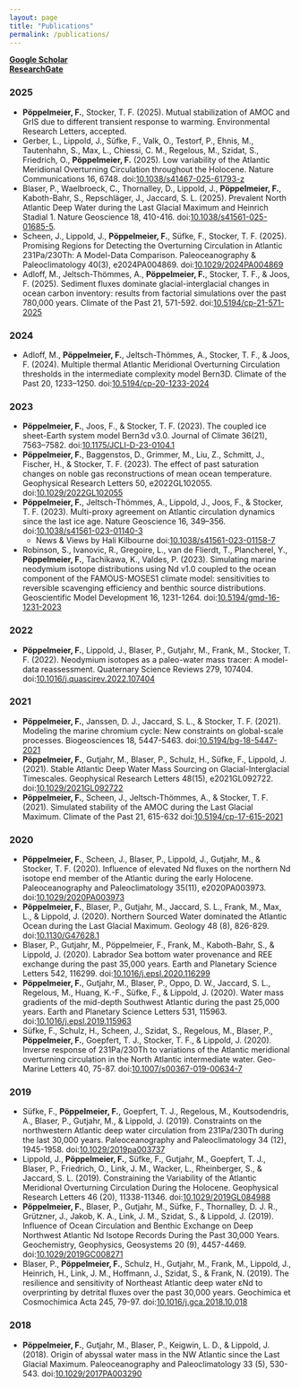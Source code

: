 ```yaml
---
layout: page
title: "Publications"
permalink: /publications/
---
```


[**Google Scholar**](https://scholar.google.com/citations?user=R7XyXbgAAAAJ&hl=en)  
[**ResearchGate**](https://www.researchgate.net/profile/Frerk_Poeppelmeier)

### 2025
- **Pöppelmeier, F.**, Stocker, T. F. (2025). Mutual stabilization of AMOC and GrIS due to different transient response to warming. Environmental Research Letters, accepted.
- Gerber, L., Lippold, J., Süfke, F., Valk, O., Testorf, P., Ehnis, M., Tautenhahn, S., Max, L., Chiessi, C. M., Regelous, M., Szidat, S., Friedrich, O., **Pöppelmeier, F.** (2025). Low variability of the Atlantic Meridional Overturning Circulation throughout the Holocene. Nature Communications 16, 6748. doi:[10.1038/s41467-025-61793-z](https://doi.org/10.1038/s41467-025-61793-z)
- Blaser, P., Waelbroeck, C., Thornalley, D., Lippold, J., **Pöppelmeier, F.**, Kaboth-Bahr, S., Repschläger, J., Jaccard, S. L. (2025). Prevalent North Atlantic Deep Water during the Last Glacial Maximum and Heinrich Stadial 1. Nature Geoscience 18, 410-416. doi:[10.1038/s41561-025-01685-5](https://doi.org/10.1038/s41561-025-01685-5).
- Scheen, J., Lippold, J., **Pöppelmeier, F.**, Süfke, F., Stocker, T. F. (2025). Promising Regions for Detecting the Overturning Circulation in Atlantic 231Pa/230Th: A Model-Data Comparison. Paleoceanography & Paleoclimatology 40(3), e2024PA004869. doi:[10.1029/2024PA004869](https://doi.org/10.1029/2024PA004869)
- Adloff, M., Jeltsch-Thömmes, A., **Pöppelmeier, F.**, Stocker, T. F., & Joos, F. (2025). Sediment fluxes dominate glacial-interglacial changes in ocean carbon inventory: results from factorial simulations over the past 780,000 years. Climate of the Past 21, 571-592. doi:[10.5194/cp-21-571-2025](https://doi.org/10.5194/cp-21-571-2025)

### 2024
- Adloff, M., **Pöppelmeier, F.**, Jeltsch-Thömmes, A., Stocker, T. F., & Joos, F. (2024). Multiple thermal Atlantic Meridional Overturning Circulation thresholds in the intermediate complexity model Bern3D. Climate of the Past 20, 1233–1250. doi:[10.5194/cp-20-1233-2024](https://doi.org/10.5194/cp-20-1233-2024)

### 2023
- **Pöppelmeier, F.**, Joos, F., & Stocker, T. F. (2023). The coupled ice sheet-Earth system model Bern3d v3.0. Journal of Climate 36(21), 7563–7582. doi:[10.1175/JCLI-D-23-0104.1](https://doi.org/10.1175/JCLI-D-23-0104.1)
- **Pöppelmeier, F.**, Baggenstos, D., Grimmer, M., Liu, Z., Schmitt, J., Fischer, H., & Stocker, T. F. (2023). The effect of past saturation changes on noble gas reconstructions of mean ocean temperature. Geophysical Research Letters 50, e2022GL102055. doi:[10.1029/2022GL102055](https://doi.org/10.1029/2022GL102055)
- **Pöppelmeier, F.**, Jeltsch-Thömmes, A., Lippold, J., Joos, F., & Stocker, T. F. (2023). Multi-proxy agreement on Atlantic circulation dynamics since the last ice age. Nature Geoscience 16, 349–356. doi:[10.1038/s41561-023-01140-3](https://doi.org/10.1038/s41561-023-01140-3)
    - News & Views by Hali Kilbourne doi:[10.1038/s41561-023-01158-7](https://doi.org/10.1038/s41561-023-01158-7)
- Robinson, S., Ivanovic, R., Gregoire, L., van de Flierdt, T., Plancherel, Y., **Pöppelmeier, F.**, Tachikawa, K., Valdes, P. (2023). Simulating marine neodymium isotope distributions using Nd v1.0 coupled to the ocean component of the FAMOUS-MOSES1 climate model: sensitivities to reversible scavenging efficiency and benthic source distributions. Geoscientific Model Development 16, 1231-1264. doi:[10.5194/gmd-16-1231-2023](https://doi.org/10.5194/gmd-16-1231-2023)

### 2022
- **Pöppelmeier, F.**, Lippold, J., Blaser, P., Gutjahr, M., Frank, M., Stocker, T. F. (2022). Neodymium isotopes as a paleo-water mass tracer: A model-data reassessment. Quaternary Science Reviews 279, 107404. doi:[10.1016/j.quascirev.2022.107404](https://doi.org/10.1016/j.quascirev.2022.107404)

### 2021
- **Pöppelmeier, F.**, Janssen, D. J., Jaccard, S. L., & Stocker, T. F. (2021). Modeling the marine chromium cycle: New constraints on global-scale processes. Biogeosciences 18, 5447-5463. doi:[10.5194/bg-18-5447-2021](https://doi.org/10.5194/bg-18-5447-2021)
- **Pöppelmeier, F.**, Gutjahr, M., Blaser, P., Schulz, H., Süfke, F., Lippold, J. (2021). Stable Atlantic Deep Water Mass Sourcing on Glacial-Interglacial Timescales. Geophysical Research Letters 48(15), e2021GL092722. doi:[10.1029/2021GL092722](https://doi.org/10.1029/2021GL092722)
- **Pöppelmeier, F.**, Scheen, J., Jeltsch-Thömmes, A., & Stocker, T. F. (2021). Simulated stability of the AMOC during the Last Glacial Maximum. Climate of the Past 21, 615-632 doi:[10.5194/cp-17-615-2021](https://doi.org/10.5194/cp-17-615-2021)

### 2020
- **Pöppelmeier, F.**, Scheen, J., Blaser, P., Lippold, J., Gutjahr, M., & Stocker, T. F. (2020). Influence of elevated Nd fluxes on the northern Nd isotope end member of the Atlantic during the early Holocene. Paleoceanography and Paleoclimatology 35(11), e2020PA003973. doi:[10.1029/2020PA003973](https://doi.org/10.1029/2020PA003973)
- **Pöppelmeier, F.**, Blaser, P., Gutjahr, M., Jaccard, S. L., Frank, M., Max, L., & Lippold, J. (2020). Northern Sourced Water dominated the Atlantic Ocean during the Last Glacial Maximum. Geology 48 (8), 826-829. doi:[10.1130/G47628.1](https://doi.org/10.1130/G47628.1)
- Blaser, P., Gutjahr, M., Pöppelmeier, F., Frank, M., Kaboth-Bahr, S., & Lippold, J. (2020). Labrador Sea bottom water provenance and REE exchange during the past 35,000 years. Earth and Planetary Science Letters 542, 116299. doi:[10.1016/j.epsl.2020.116299](https://doi.org/10.1016/j.epsl.2020.116299)
- **Pöppelmeier, F.**, Gutjahr, M., Blaser, P., Oppo, D. W., Jaccard, S. L., Regelous, M., Huang, K.-F., Süfke, F., & Lippold, J. (2020). Water mass gradients of the mid-depth Southwest Atlantic during the past 25,000 years. Earth and Planetary Science Letters 531, 115963. doi:[10.1016/j.epsl.2019.115963](https://doi.org/10.1016/j.epsl.2019.115963)
- Süfke, F., Schulz, H., Scheen, J., Szidat, S., Regelous, M., Blaser, P., **Pöppelmeier, F.**, Goepfert, T. J., Stocker, T. F., & Lippold, J. (2020). Inverse response of 231Pa/230Th to variations of the Atlantic meridional overturning circulation in the North Atlantic intermediate water. Geo-Marine Letters 40, 75-87. doi:[10.1007/s00367-019-00634-7](https://doi.org/10.1007/s00367-019-00634-7)

### 2019
- Süfke, F., **Pöppelmeier, F.**, Goepfert, T. J., Regelous, M., Koutsodendris, A., Blaser, P., Gutjahr, M., & Lippold, J. (2019). Constraints on the northwestern Atlantic deep water circulation from 231Pa/230Th during the last 30,000 years. Paleoceanography and Paleoclimatology 34 (12), 1945-1958. doi:[10.1029/2019pa003737](https://doi.org/10.1029/2019pa003737)
- Lippold, J., **Pöppelmeier, F.**, Süfke, F., Gutjahr, M., Goepfert, T. J., Blaser, P., Friedrich, O., Link, J. M., Wacker, L., Rheinberger, S., & Jaccard, S. L. (2019). Constraining the Variability of the Atlantic Meridional Overturning Circulation During the Holocene. Geophysical Research Letters 46 (20), 11338-11346. doi:[10.1029/2019GL084988](https://doi.org/10.1029/2019GL084988)
- **Pöppelmeier, F.**, Blaser, P., Gutjahr, M., Süfke, F., Thornalley, D. J. R., Grützner, J., Jakob, K. A., Link, J. M., Szidat, S., & Lippold, J. (2019). Influence of Ocean Circulation and Benthic Exchange on Deep Northwest Atlantic Nd Isotope Records During the Past 30,000 Years. Geochemistry, Geophysics, Geosystems 20 (9), 4457-4469. doi:[10.1029/2019GC008271](https://doi.org/10.1029/2019GC008271)
- Blaser, P., **Pöppelmeier, F.**, Schulz, H., Gutjahr, M., Frank, M., Lippold, J., Heinrich, H., Link, J. M., Hoffmann, J., Szidat, S., & Frank, N. (2019). The resilience and sensitivity of Northeast Atlantic deep water εNd to overprinting by detrital fluxes over the past 30,000 years. Geochimica et Cosmochimica Acta 245, 79-97. doi:[10.1016/j.gca.2018.10.018](https://doi.org/10.1016/j.gca.2018.10.018)

### 2018
- **Pöppelmeier, F.**, Gutjahr, M., Blaser, P., Keigwin, L. D., & Lippold, J. (2018). Origin of abyssal water mass in the NW Atlantic since the Last Glacial Maximum. Paleoceanography and Paleoclimatology 33 (5), 530-543. doi:[10.1029/2017PA003290](https://doi.org/10.1029/2017PA003290)
